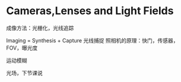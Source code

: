 # Cameras,Lenses and Light Fields
成像方法：光栅化，光线追踪

Imaging = Synthesis + Capture
光线捕捉
照相机的原理：快门，传感器，FOV，曝光度

运动模糊

光场，下节课说
